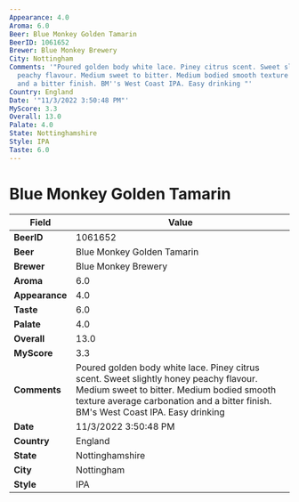 ```yaml
---
Appearance: 4.0
Aroma: 6.0
Beer: Blue Monkey Golden Tamarin
BeerID: 1061652
Brewer: Blue Monkey Brewery
City: Nottingham
Comments: '"Poured golden body white lace. Piney citrus scent. Sweet slightly honey
  peachy flavour. Medium sweet to bitter. Medium bodied smooth texture average carbonation
  and a bitter finish. BM''s West Coast IPA. Easy drinking "'
Country: England
Date: '"11/3/2022 3:50:48 PM"'
MyScore: 3.3
Overall: 13.0
Palate: 4.0
State: Nottinghamshire
Style: IPA
Taste: 6.0
---
```


# Blue Monkey Golden Tamarin

| Field         | Value |
|---------------|-------|
| **BeerID** | 1061652 |
| **Beer** | Blue Monkey Golden Tamarin |
| **Brewer** | Blue Monkey Brewery |
| **Aroma** | 6.0 |
| **Appearance** | 4.0 |
| **Taste** | 6.0 |
| **Palate** | 4.0 |
| **Overall** | 13.0 |
| **MyScore** | 3.3 |
| **Comments** | Poured golden body white lace. Piney citrus scent. Sweet slightly honey peachy flavour. Medium sweet to bitter. Medium bodied smooth texture average carbonation and a bitter finish. BM's West Coast IPA. Easy drinking  |
| **Date** | 11/3/2022 3:50:48 PM |
| **Country** | England |
| **State** | Nottinghamshire |
| **City** | Nottingham |
| **Style** | IPA |
